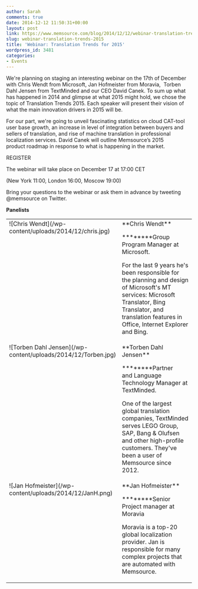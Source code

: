```yaml
---
author: Sarah
comments: true
date: 2014-12-12 11:50:31+00:00
layout: post
link: https://www.memsource.com/blog/2014/12/12/webinar-translation-trends-2015/
slug: webinar-translation-trends-2015
title: 'Webinar: Translation Trends for 2015'
wordpress_id: 3481
categories:
- Events
---
```


We're planning on staging an interesting webinar on the 17th of December with Chris Wendt from Microsoft, Jan Hofmeister from Moravia,  Torben Dahl Jensen from TextMinded and our CEO David Canek. To sum up what has happened in 2014 and glimpse at what 2015 might hold, we chose the topic of Translation Trends 2015. Each speaker will present their vision of what the main innovation drivers in 2015 will be.<!-- more -->



For our part, we're going to unveil fascinating statistics on cloud CAT-tool user base growth, an increase in level of integration between buyers and sellers of translation, and rise of machine translation in professional localization services. David Canek will outline Memsource’s 2015 product roadmap in response to what is happening in the market.

REGISTER

The webinar will take place on December 17 at 17:00 CET

(New York 11:00, London 16:00, Moscow 19:00)

Bring your questions to the webinar or ask them in advance by tweeting @memsource on Twitter.



**Panelists**
<table cellpadding="0" cellspacing="0" border="0" >
<tbody >
<tr >

<td width="100" valign="top" >![Chris Wendt](/wp-content/uploads/2014/12/chris.jpg)
</td>

<td width="403" valign="top" >**Chris Wendt**

********Group Program Manager at Microsoft.

For the last 9 years he's been responsible for the planning and design of Microsoft's MT services: Microsoft Translator, Bing Translator, and translation features in Office, Internet Explorer and Bing.
</td>
</tr>
<tr >

<td width="100" valign="top" >![Torben Dahl Jensen](/wp-content/uploads/2014/12/Torben.jpg)
</td>

<td width="403" valign="top" >**Torben Dahl Jensen**

********Partner and Language Technology Manager at TextMinded.

One of the largest global translation companies, TextMinded serves LEGO Group, SAP, Bang & Olufsen and other high-profile customers. They've been a user of Memsource since 2012.
</td>
</tr>
<tr >

<td width="100" valign="top" >![Jan Hofmeister](/wp-content/uploads/2014/12/JanH.png)
</td>

<td width="403" valign="top" >**Jan Hofmeister**

********Senior Project manager at Moravia

Moravia is a top-20 global localization provider. Jan is responsible for many complex projects that are automated with Memsource.
</td>
</tr>
</tbody>
</table>

